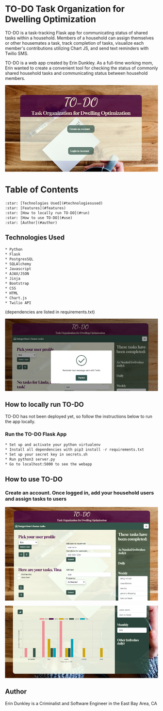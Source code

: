 # TO-DO Task Organization for Dwelling Optimization

TO-DO is a task-tracking Flask app for communicating status of shared tasks within a household. Members of a household can assign themselves or other housemates a task, track completion of tasks, visualize each member's contributions utilizing Chart JS, and send text reminders with Twilio SMS.

TO-DO is a web app created by Erin Dunkley. As a full-time working mom, Erin wanted to create a convenient tool for checking the status of commonly shared household tasks and communicating status between household members.

![Homepage](/static/images/homepage.png)

# Table of Contents

    :star: [Technologies Used](#technologiesused)
    :star: [Features](#features)
    :star: [How to locally run TO-DO](#run)
    :star: [How to use TO-DO](#use)
    :star: [Author](#author)

## Technologies Used

    * Python
    * Flask
    * PostgresSQL
    * SQLAlchemy
    * Javascript
    * AJAX/JSON
    * Jinja
    * Bootstrap
    * CSS
    * HTML
    * Chart.js
    * Twilio API

(dependencies are listed in requirements.txt)

![Reminder Text](/static/images/remindertext.png)

## How to locally run TO-DO

TO-DO has not been deployed yet, so follow the instructions below to run the app locally.

### Run the TO-DO Flask App

    * Set up and activate your python virtualenv
    * Install all dependencies with pip3 install -r requirements.txt
    * Set up your secret key in secrets.sh
    * Run python3 server.py
    * Go to localhost:5000 to see the webapp

## How to use TO-DO

### Create an account. Once logged in, add your household users and assign tasks to users
![User Landing](/static/images/userlanding.png)

![Chart](/static/images/chartjs.png)

## Author
Erin Dunkley is a Criminalist and Software Engineer in the East Bay Area, CA